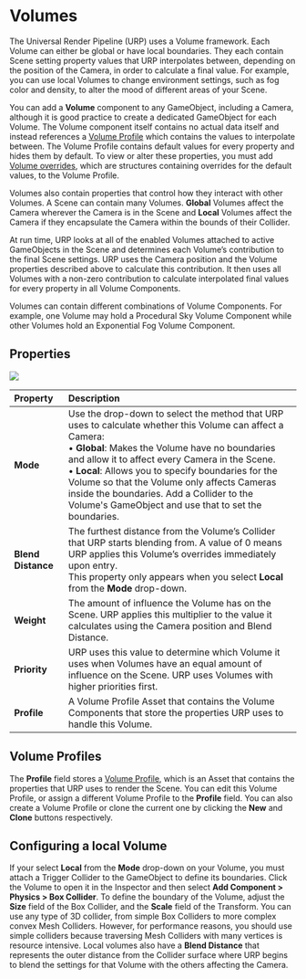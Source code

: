# Volumes

The Universal Render Pipeline (URP) uses a Volume framework. Each Volume can either be global or have local boundaries. They each contain Scene setting property values that URP interpolates between, depending on the position of the Camera, in order to calculate a final value. For example, you can use local Volumes to change environment settings, such as fog color and density, to alter the mood of different areas of your Scene. 

You can add a __Volume__ component to any GameObject, including a Camera, although it is good practice to create a dedicated GameObject for each Volume. The Volume component itself contains no actual data itself and instead references a [Volume Profile](VolumeProfile.md) which contains the values to interpolate between. The Volume Profile contains default values for every property and hides them by default. To view or alter these properties, you must add [Volume overrides](VolumeOverrides.md), which are structures containing overrides for the default values, to the Volume Profile.

Volumes also contain properties that control how they interact with other Volumes. A Scene can contain many Volumes. **Global** Volumes affect the Camera wherever the Camera is in the Scene and **Local** Volumes affect the Camera if they encapsulate the Camera within the bounds of their Collider.

At run time, URP looks at all of the enabled Volumes attached to active GameObjects in the Scene and determines each Volume’s contribution to the final Scene settings. URP uses the Camera position and the Volume properties described above to calculate this contribution. It then uses all Volumes with a non-zero contribution to calculate interpolated final values for every property in all Volume Components.

Volumes can contain different combinations of Volume Components. For example, one Volume may hold a Procedural Sky Volume Component while other Volumes hold an Exponential Fog Volume Component.

## Properties

![](/Images/Inspectors/Volume1.png)

| Property           | Description                                                  |
| :----------------- | :----------------------------------------------------------- |
| **Mode**           | Use the drop-down to select the method that URP uses to calculate whether this Volume can affect a Camera:<br />&#8226; **Global**: Makes the Volume have no boundaries and allow it to affect every Camera in the Scene.<br />&#8226; **Local**: Allows you to specify boundaries for the Volume so that the Volume only affects Cameras inside the boundaries. Add a Collider to the Volume's GameObject and use that to set the boundaries. |
| **Blend Distance** | The furthest distance from the Volume’s Collider that URP starts blending from. A value of 0 means URP applies this Volume’s overrides immediately upon entry.<br />This property only appears when you select **Local** from the **Mode** drop-down. |
| **Weight**         | The amount of influence the Volume has on the Scene. URP applies this multiplier to the value it calculates using the Camera position and Blend Distance. |
| **Priority**       | URP uses this value to determine which Volume it uses when Volumes have an equal amount of influence on the Scene. URP uses Volumes with higher priorities first. |
| **Profile**        | A Volume Profile Asset that contains the Volume Components that store the properties URP uses to handle this Volume. |

## Volume Profiles

The __Profile__ field stores a [Volume Profile](VolumeProfile.md), which is an Asset that contains the properties that URP uses to render the Scene. You can edit this Volume Profile, or assign a different Volume Profile to the __Profile__ field. You can also create a Volume Profile or clone the current one by clicking the __New__ and __Clone__ buttons respectively.

## Configuring a local Volume

If your select __Local__ from the __Mode__ drop-down on your Volume, you must attach a Trigger Collider to the GameObject to define its boundaries. Click the Volume to open it in the Inspector and then select __Add Component > Physics > Box Collider__. To define the boundary of the Volume, adjust the __Size__ field of the Box Collider, and the __Scale__ field of the Transform.  You can use any type of 3D collider, from simple Box Colliders to more complex convex Mesh Colliders. However, for performance reasons, you should use simple colliders because traversing Mesh Colliders with many vertices is resource intensive. Local volumes also have a __Blend Distance__ that represents the outer distance from the Collider surface where URP begins to blend the settings for that Volume with the others affecting the Camera.
